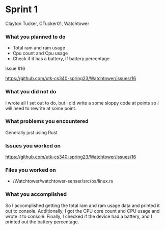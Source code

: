 # Sprint 1

Clayton Tucker, CTucker01, Watchtower

### What you planned to do
- Total ram and ram usage
- Cpu count and Cpu usage
- Check if it has a battery, if battery percentage

Issue #16

https://github.com/utk-cs340-spring23/Watchtower/issues/16

### What you did not do
I wrote all I set out to do, but I did write a some sloppy code at points so I will need to rewrite at some point.

### What problems you encountered
Generally just using Rust

### Issues you worked on
https://github.com/utk-cs340-spring23/Watchtower/issues/16

### Files you worked on
- /Watchtower/watchtower-senser/src/os/linux.rs

### What you accomplished
So I accomplished getting the total ram and ram usage data and printed it out to console. Additionally, I got the CPU core count and CPU usage and wrote it to console. Finally, I checked if the device had a battery, and I printed out the battery percentage.
